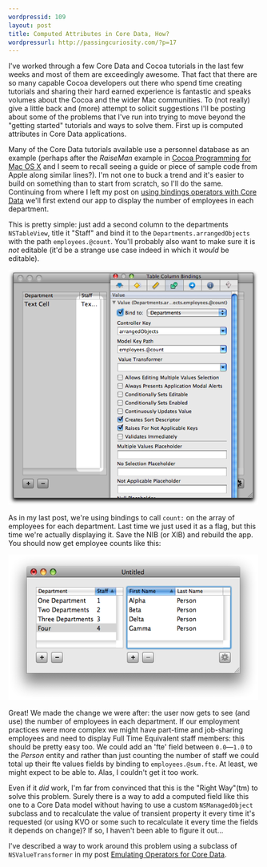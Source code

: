 ```yaml
--- 
wordpressid: 109
layout: post
title: Computed Attributes in Core Data, How?
wordpressurl: http://passingcuriosity.com/?p=17
---
```

I've worked through a few Core Data and Cocoa tutorials in the last few weeks and most of them are exceedingly awesome. That fact that there are so many capable Cocoa developers out there who spend time creating tutorials and sharing their hard earned experience is fantastic and speaks volumes about the Cocoa and the wider Mac communities. To (not really) give a little back and (more) attempt to solicit suggestions I'll be posting about some of the problems that I've run into trying to move beyond the "getting started" tutorials and ways to solve them. First up is computed attributes in Core Data applications.

<!--more-->

Many of the Core Data tutorials available use a personnel database as an example (perhaps after the *RaiseMan* example in [Cocoa Programming for Mac OS
X](http://www.amazon.com/exec/obidos/ASIN/0321503619/thomsutt-20/ref=nosim) and I seem to recall seeing a guide or piece of sample code from Apple along similar lines?). I'm
not one to buck a trend and it's easier to build on something than to start from scratch, so I'll do the same. Continuing from where I left my post on [using bindings
operators with Core Data](/2008/binding-operators-with-core-data/) we'll first extend our app to display the number of employees in each department.

This is pretty simple: just add a second column to the departments `NSTableView`, title it "Staff" and bind it to the `Departments.arrangedObjects` with the path `employees.@count`. You'll probably also want to make sure it is *not* editable (it'd be a strange use case indeed in which it *would* be editable).

<img src="/files/files/2008/07/counting-department-employees-ib.png" alt="Adding department staff numbers" width="500" height="470" class="aligncenter size-full wp-image-27" />

As in my last post, we're using bindings to call `count:` on the array of employees for each department. Last time we just used it as a flag, but this time we're actually displaying it. Save the NIB (or XIB) and rebuild the app. You should now get employee counts like this:

<img src="/files/files/2008/07/counting-department-employees.png" alt="Counting department employees" width="500" height="291" class="aligncenter size-full wp-image-23" />

Great! We made the change we were after: the user now gets to see (and use) the number of employees in each department. If our employment practices were more complex we might have part-time and job-sharing employees and need to display Full Time Equivalent staff members: this should be pretty easy too. We could add an 'fte' field between `0.0`&mdash;`1.0` to the *Person* entity and rather than just counting the number of staff we could total up their fte values fields by binding to `employees.@sum.fte`. At least, we might expect to be able to. Alas, I couldn't get it too work.

Even if it *did* work, I'm far from convinced that this is the "Right Way"(tm) to solve this problem. Surely there is a way to add a computed field like this one to a Core Data model without having to use a custom `NSManagedObject` subclass and to recalculate the value of transient property it every time it's requested (or using KVO or some such to recalculate it every time the fields it depends on change)? If so, I haven't been able to figure it out...

I've described a way to work around this problem using a subclass of `NSValueTransformer` in my post [Emulating Operators for Core
Data](/2008/emulating-operators-for-core-data/).
